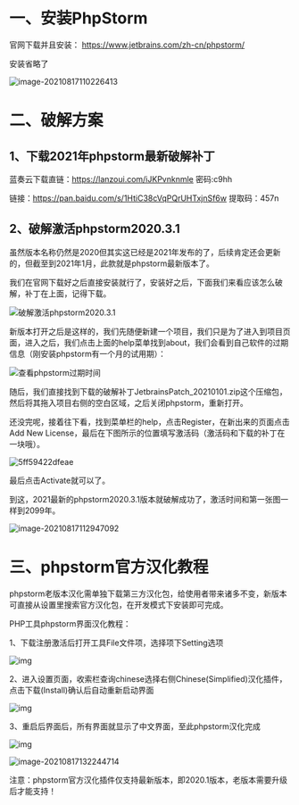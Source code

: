 # 一、安装PhpStorm
官网下载并且安装： https://www.jetbrains.com/zh-cn/phpstorm/

安装省略了

![image-20210817110226413](http://imgoss.xgss.net/picgo/image-20210817110226413.png?aliyunoss)



# 二、破解方案

## 1、下载2021年phpstorm最新破解补丁

蓝奏云下载直链：https://lanzoui.com/iJKPvnknmle 密码:c9hh

链接：https://pan.baidu.com/s/1HtiC38cVqPQrUHTxjnSf6w 
提取码：457n

## 2、破解激活phpstorm2020.3.1

虽然版本名称仍然是2020但其实这已经是2021年发布的了，后续肯定还会更新的，但截至到2021年1月，此款就是phpstorm最新版本了。

我们在官网下载好之后直接安装就行了，安装好之后，下面我们来看应该怎么破解，补丁在上面，记得下载。

![破解激活phpstorm2020.3.1](http://imgoss.xgss.net/picgo/005ZZUTVly1gp58boxr9oj30m90hjjrv.jpg?aliyunoss)

新版本打开之后是这样的，我们先随便新建一个项目，我们只是为了进入到项目页面，进入之后，我们点击上面的help菜单找到about，我们会看到自己软件的过期信息（刚安装phpstorm有一个月的试用期）：

![查看phpstorm过期时间](http://imgoss.xgss.net/picgo/005ZZUTVly1gp58bp3ll9j30xc0nwjwl.jpg?aliyunoss)

随后，我们直接找到下载的破解补丁JetbrainsPatch_20210101.zip这个压缩包，然后将其拖入项目右侧的空白区域，之后关闭phpstorm，重新打开。

还没完呢，接着往下看，找到菜单栏的help，点击Register，在新出来的页面点击Add New License，最后在下图所示的位置填写激活码（激活码和下载的补丁在一块哦）。

![5ff59422dfeae](http://imgoss.xgss.net/picgo/005ZZUTVly1gp58boiyy3j30lu0d8dgq.jpg?aliyunoss)

最后点击Activate就可以了。

到这，2021最新的phpstorm2020.3.1版本就破解成功了，激活时间和第一张图一样到2099年。



![image-20210817112947092](http://imgoss.xgss.net/picgo/image-20210817112947092.png?aliyunoss)



# 三、phpstorm官方汉化教程

phpstorm老版本汉化需单独下载第三方汉化包，给使用者带来诸多不变，新版本可直接从设置里搜索官方汉化包，在开发模式下安装即可完成。

PHP工具phpstorm界面汉化教程：

1、下载注册激活后打开工具File文件项，选择项下Setting选项

![img](http://imgoss.xgss.net/picgo/1587359836113785.png?aliyunoss)

2、进入设置页面，收索栏查询chinese选择右侧Chinese(Simplified)汉化插件，点击下载(Install)确认后自动重新启动界面

![img](http://imgoss.xgss.net/picgo/1587359921612750.png?aliyunoss)

3、重启后界面后，所有界面就显示了中文界面，至此phpstorm汉化完成

![img](http://imgoss.xgss.net/picgo/1587360073325183.png?aliyunoss)

![image-20210817132244714](http://imgoss.xgss.net/picgo/image-20210817132244714.png?aliyunoss)

注意：phpstorm官方汉化插件仅支持最新版本，即2020.1版本，老版本需要升级后才能支持！